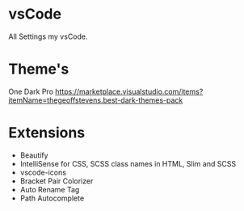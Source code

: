 # vsCode
All Settings my vsCode.

# Theme's
One Dark Pro
https://marketplace.visualstudio.com/items?itemName=thegeoffstevens.best-dark-themes-pack


# Extensions
- Beautify
- IntelliSense for CSS, SCSS class names in HTML, Slim and SCSS
- vscode-icons
- Bracket Pair Colorizer
- Auto Rename Tag
- Path Autocomplete

